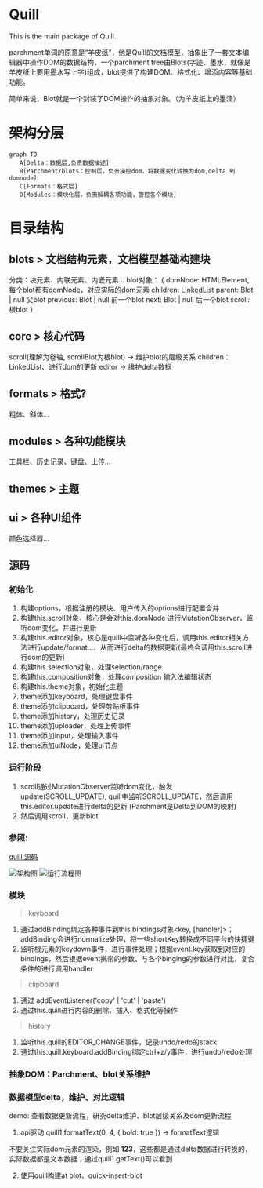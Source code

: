 # Quill

This is the main package of Quill.

parchment单词的原意是“羊皮纸”，他是Quill的文档模型，抽象出了一套文本编辑器中操作DOM的数据结构，一个parchment tree由Blots(字迹、墨水，就像是羊皮纸上要用墨水写上字)组成，blot提供了构建DOM、格式化、增添内容等基础功能。

简单来说，Blot就是一个封装了DOM操作的抽象对象。（为羊皮纸上的墨渍）

# 架构分层

```mermaid
graph TD
   A[Delta：数据层,负责数据描述]
   B[Parchment/blots：控制层，负责操控dom，将数据变化转换为dom,delta 到 domnode]
   C[Formats：格式层]
   D[Modules：模块化层，负责解耦各项功能，管控各个模块]
```

# 目录结构

## blots > 文档结构元素，文档模型基础构建块

分类：块元素、内联元素、内嵌元素...
blot对象：
{
domNode: HTMLElement, 每个blot都有domNode，对应实际的dom元素
children: LinkedList<Blot>
parent: Blot | null 父blot
previous: Blot | null 前一个blot
next: Blot | null 后一个blot
scroll: 根blot
}

## core > 核心代码

scroll(理解为卷轴, scrollBlot为根blot) -> 维护blot的层级关系 children： LinkedList<Blot>、进行dom的更新
editor -> 维护delta数据

## formats > 格式?

粗体、斜体...

## modules > 各种功能模块

工具栏、历史记录、键盘、上传...

## themes > 主题

## ui > 各种UI组件

颜色选择器...

## 源码

### 初始化

1. 构建options，根据注册的模块、用户传入的options进行配置合并
2. 构建this.scroll对象，核心是会对this.domNode 进行MutationObserver，监听dom变化，并进行更新
3. 构建this.editor对象，核心是quill中监听各种变化后，调用this.editor相关方法进行update/format...，从而进行delta的数据更新(最终会调用this.scroll进行dom的更新)
4. 构建this.selection对象，处理selection/range
5. 构建this.composition对象，处理composition 输入法编辑状态
6. 构建this.theme对象，初始化主题
7. theme添加keyboard，处理键盘事件
8. theme添加clipboard，处理剪贴板事件
9. theme添加history，处理历史记录
10. theme添加uploader，处理上传事件
11. theme添加input，处理输入事件
12. theme添加uiNode，处理ui节点

### 运行阶段

1. scroll通过MutationObserver监听dom变化，触发update(SCROLL_UPDATE), quill中监听SCROLL_UPDATE，然后调用this.editor.update进行delta的更新
   (Parchment是Delta到DOM的映射)
2. 然后调用scroll，更新blot

### 参照:
[quill 源码](https://juejin.cn/post/6957219459421437966)

![架构图](https://pic3.zhimg.com/v2-cfd3bc00c99849907153f2b1c5bf5b8e_r.jpg)
![运行流程图](https://p6-juejin.byteimg.com/tos-cn-i-k3u1fbpfcp/496066678d3c481abcd676ab805786ab~tplv-k3u1fbpfcp-zoom-in-crop-mark:1512:0:0:0.awebp)

### 模块

> keyboard

1. 通过addBinding绑定各种事件到this.bindings对象<key, [handler]>；addBinding会进行normalize处理，将一些shortKey转换成不同平台的快捷键
2. 监听根元素的keydown事件，进行事件处理；根据event.key获取到对应的bindings，然后根据event携带的参数、与各个binging的参数进行对比，复合条件的进行调用handler

> clipboard

1. 通过 addEventListener('copy' | 'cut' | 'paste')
2. 通过this.quill进行内容的删除、插入、格式化等操作

> history

1. 监听this.quill的EDITOR_CHANGE事件，记录undo/redo的stack
2. 通过this.quill.keyboard.addBinding绑定ctrl+z/y事件，进行undo/redo处理

### 抽象DOM：Parchment、blot关系维护

### 数据模型delta，维护、对比逻辑

demo:
查看数据更新流程，研究delta维护、blot层级关系及dom更新流程

1. api驱动 quill1.formatText(0, 4, { bold: true }) -> formatText逻辑

不要关注实际dom元素的渲染，例如 <strong>123</strong>，这些都是通过delta数据进行转换的，实际数据都是文本数据；通过quill1.getText()可以看到

2. 使用quill构建at blot、quick-insert-blot